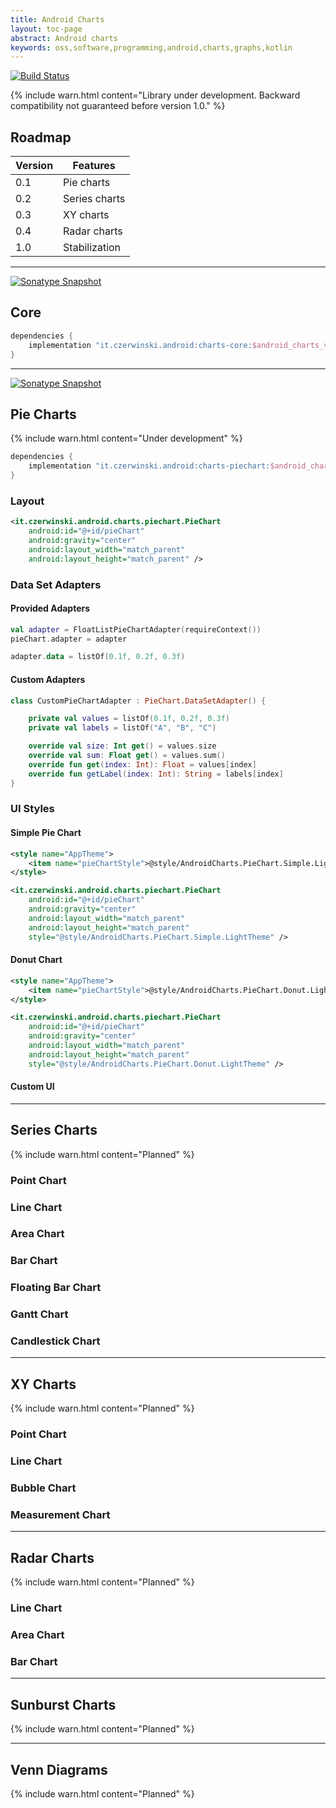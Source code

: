 ```yaml
---
title: Android Charts
layout: toc-page
abstract: Android charts
keywords: oss,software,programming,android,charts,graphs,kotlin
---
```


[![Build Status](https://travis-ci.org/sczerwinski/android-charts.svg?branch=develop)](https://travis-ci.org/sczerwinski/android-charts)

{% include warn.html
content="Library under development. Backward compatibility not guaranteed before version 1.0." %}

## Roadmap

| Version | Features      |
| ------- | ------------- |
| 0.1     | Pie charts    |
| 0.2     | Series charts |
| 0.3     | XY charts     |
| 0.4     | Radar charts  |
| 1.0     | Stabilization |

---

[![Sonatype Snapshot](https://img.shields.io/nexus/s/https/oss.sonatype.org/it.czerwinski.android/charts-core.svg)](https://oss.sonatype.org/content/repositories/snapshots/it/czerwinski/android/charts-core/)

## Core

```groovy
dependencies {
    implementation "it.czerwinski.android:charts-core:$android_charts_version"
}
```

---

[![Sonatype Snapshot](https://img.shields.io/nexus/s/https/oss.sonatype.org/it.czerwinski.android/charts-piechart.svg)](https://oss.sonatype.org/content/repositories/snapshots/it/czerwinski/android/charts-piechart/)

## Pie Charts

{% include warn.html content="Under development" %}

```groovy
dependencies {
    implementation "it.czerwinski.android:charts-piechart:$android_charts_version"
}
```

### Layout

```xml
<it.czerwinski.android.charts.piechart.PieChart
    android:id="@+id/pieChart"
    android:gravity="center"
    android:layout_width="match_parent"
    android:layout_height="match_parent" />
```

### Data Set Adapters

#### Provided Adapters

```kotlin
val adapter = FloatListPieChartAdapter(requireContext())
pieChart.adapter = adapter

adapter.data = listOf(0.1f, 0.2f, 0.3f)
```

#### Custom Adapters

```kotlin
class CustomPieChartAdapter : PieChart.DataSetAdapter() {

    private val values = listOf(0.1f, 0.2f, 0.3f)
    private val labels = listOf("A", "B", "C")

    override val size: Int get() = values.size
    override val sum: Float get() = values.sum()
    override fun get(index: Int): Float = values[index]
    override fun getLabel(index: Int): String = labels[index]
}
```

### UI Styles

#### Simple Pie Chart

```xml
<style name="AppTheme">
    <item name="pieChartStyle">@style/AndroidCharts.PieChart.Simple.LightTheme</item>
</style>
```

```xml
<it.czerwinski.android.charts.piechart.PieChart
    android:id="@+id/pieChart"
    android:gravity="center"
    android:layout_width="match_parent"
    android:layout_height="match_parent"
    style="@style/AndroidCharts.PieChart.Simple.LightTheme" />
```

#### Donut Chart

```xml
<style name="AppTheme">
    <item name="pieChartStyle">@style/AndroidCharts.PieChart.Donut.LightTheme</item>
</style>
```

```xml
<it.czerwinski.android.charts.piechart.PieChart
    android:id="@+id/pieChart"
    android:gravity="center"
    android:layout_width="match_parent"
    android:layout_height="match_parent"
    style="@style/AndroidCharts.PieChart.Donut.LightTheme" />
```

#### Custom UI

---

## Series Charts

{% include warn.html content="Planned" %}

### Point Chart

### Line Chart

### Area Chart

### Bar Chart

### Floating Bar Chart

### Gantt Chart

### Candlestick Chart

---

## XY Charts

{% include warn.html content="Planned" %}

### Point Chart

### Line Chart

### Bubble Chart

### Measurement Chart

---

## Radar Charts

{% include warn.html content="Planned" %}

### Line Chart

### Area Chart

### Bar Chart

---

## Sunburst Charts

{% include warn.html content="Planned" %}

---

## Venn Diagrams

{% include warn.html content="Planned" %}
